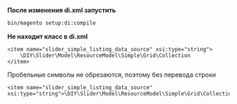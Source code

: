 **После изменения di.xml запустить**
```bash
bin/magento setup:di:compile
```

**Не находит класс в di.xml**
```
<item name="slider_simple_listing_data_source" xsi:type="string">
    \DIY\Slider\Model\ResourceModel\Simple\Grid\Collection
</item>
```
Пробельные символы не обрезаются, поэтому без перевода строки 
```
<item name="slider_simple_listing_data_source" xsi:type="string">\DIY\Slider\Model\ResourceModel\Simple\Grid\Collection</item>
```
